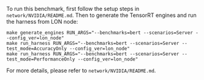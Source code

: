 To run this benchmark, first follow the setup steps in `network/NVIDIA/README.md`. Then to generate the TensorRT engines and run the harness from LON node:

```
make generate_engines RUN_ARGS="--benchmarks=bert --scenarios=Server --config_ver=lon_node"
make run_harness RUN_ARGS="--benchmarks=bert --scenarios=Server --test_mode=AccuracyOnly --config_ver=lon_node"
make run_harness RUN_ARGS="--benchmarks=bert --scenarios=Server --test_mode=PerformanceOnly --config_ver=lon_node"
```

For more details, please refer to `network/NVIDIA/README.md`.